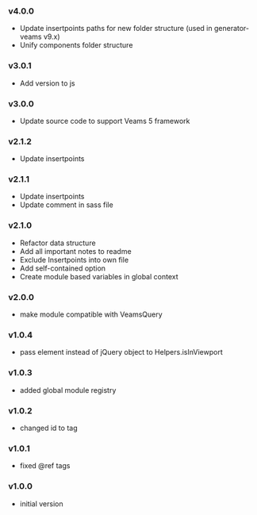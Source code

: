 ### v4.0.0
- Update insertpoints paths for new folder structure (used in generator-veams v9.x)
- Unify components folder structure

### v3.0.1
-  Add version to js

### v3.0.0
- Update source code to support Veams 5 framework

### v2.1.2
- Update insertpoints

### v2.1.1
- Update insertpoints
- Update comment in sass file

### v2.1.0
- Refactor data structure
- Add all important notes to readme
- Exclude Insertpoints into own file
- Add self-contained option
- Create module based variables in global context

### v2.0.0
- make module compatible with VeamsQuery

### v1.0.4
- pass element instead of jQuery object to Helpers.isInViewport

### v1.0.3
- added global module registry

### v1.0.2
- changed id to tag

### v1.0.1
- fixed @ref tags

### v1.0.0
- initial version